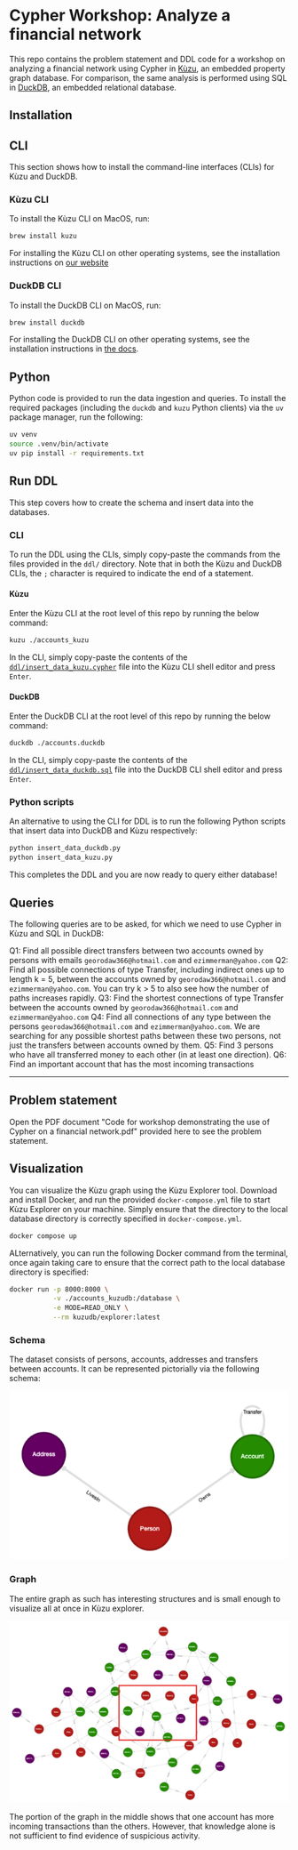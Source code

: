 # Cypher Workshop: Analyze a financial network

This repo contains the problem statement and DDL code for a workshop on analyzing a financial network using
Cypher in [Kùzu](https://github.com/kuzudb/kuzu), an embedded property graph database. For comparison,
the same analysis is performed using SQL in [DuckDB](https://github.com/duckdb/duckdb), an embedded
relational database.

## Installation

## CLI

This section shows how to install the command-line interfaces (CLIs) for Kùzu and DuckDB.

### Kùzu CLI

To install the Kùzu CLI on MacOS, run:

```bash
brew install kuzu
```

For installing the Kùzu CLI on other operating systems, see the installation instructions on
[our website](https://kuzudb.com/#download)

### DuckDB CLI

To install the DuckDB CLI on MacOS, run:

```bash
brew install duckdb
```

For installing the DuckDB CLI on other operating systems, see the installation instructions in
[the docs](https://duckdb.org/docs/installation/).

## Python

Python code is provided to run the data ingestion and queries. To install the required packages
(including the `duckdb` and `kuzu` Python clients) via the `uv` package manager, run the following:

```bash
uv venv
source .venv/bin/activate
uv pip install -r requirements.txt
```

## Run DDL

This step covers how to create the schema and insert data into the databases.

### CLI

To run the DDL using the CLIs, simply copy-paste the commands from the files provided in the `ddl/`
directory. Note that in both the Kùzu and DuckDB CLIs, the `;` character is required to indicate the end
of a statement.

#### Kùzu

Enter the Kùzu CLI at the root level of this repo by running the below command:

```bash
kuzu ./accounts_kuzu
```

In the CLI, simply copy-paste the contents of the [`ddl/insert_data_kuzu.cypher`](./ddl/insert_data_kuzu.cypher)
file into the Kùzu CLI shell editor and press `Enter`.

#### DuckDB

Enter the DuckDB CLI at the root level of this repo by running the below command:

```bash
duckdb ./accounts.duckdb
```

In the CLI, simply copy-paste the contents of the [`ddl/insert_data_duckdb.sql`](./ddl/insert_data_duckdb.sql)
file into the DuckDB CLI shell editor and press `Enter`.

### Python scripts

An alternative to using the CLI for DDL is to run the following Python scripts that insert data into
DuckDB and Kùzu respectively:

```bash
python insert_data_duckdb.py
python insert_data_kuzu.py
```

This completes the DDL and you are now ready to query either database!

## Queries

The following queries are to be asked, for which we need to use Cypher in Kùzu and SQL in DuckDB:

Q1: Find all possible direct transfers between two accounts owned by persons with emails `georodaw366@hotmail.com` and `ezimmerman@yahoo.com`
Q2: Find all possible connections of type Transfer, including indirect ones up to length k = 5, between the accounts owned by `georodaw366@hotmail.com` and `ezimmerman@yahoo.com`. You can try k > 5 to also see how the number of paths increases rapidly.
Q3: Find the shortest connections of type Transfer between the accounts owned by `georodaw366@hotmail.com` and `ezimmerman@yahoo.com`
Q4: Find all connections of any type between the persons `georodaw366@hotmail.com` and `ezimmerman@yahoo.com`. We are searching for any possible shortest paths between these two persons, not just the transfers between accounts owned by them.
Q5: Find 3 persons who have all transferred money to each other (in at least one direction).
Q6: Find an important account that has the most incoming transactions

---

## Problem statement

Open the PDF document "Code for workshop demonstrating the use of Cypher on a financial network.pdf" provided here to see the problem statement.

## Visualization

You can visualize the Kùzu graph using the Kùzu Explorer tool. Download and install Docker, and run the
provided `docker-compose.yml` file to start Kùzu Explorer on your machine. Simply ensure that
the directory to the local database directory is correctly specified in `docker-compose.yml`.

```bash
docker compose up
```

ALternatively, you can run the following Docker command from the terminal, once again taking care to
ensure that the correct path to the local database directory is specified:

```bash
docker run -p 8000:8000 \
           -v ./accounts_kuzudb:/database \
           -e MODE=READ_ONLY \
           --rm kuzudb/explorer:latest
```

### Schema

The dataset consists of persons, accounts, addresses and transfers between accounts. It can be represented pictorially via the following schema:

![](./assets/schema-viz.png)

### Graph

The entire graph as such has interesting structures and is small enough to visualize all at once in Kùzu explorer.

![](./assets/graph-viz.png)

The portion of the graph in the middle shows that one account has more incoming transactions than the others. However, that knowledge alone is not sufficient to find evidence of suspicious activity.
